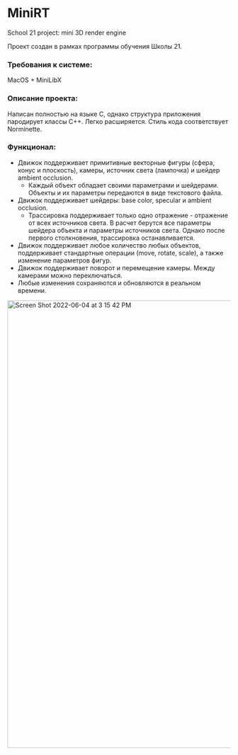 # MiniRT
School 21 project: mini 3D render engine

Проект создан в рамках программы обучения Школы 21.

### Требования к системе:
MacOS + MiniLibX

### Описание проекта:
Написан полностью на языке C, однако структура приложения пародирует классы С++. Легко расширяется. Стиль кода соответствует Norminette.

### Функционал:
- Движок поддерживает примитивные векторные фигуры (сфера, конус и плоскость), камеры, источник света (лампочка) и шейдер ambient occlusion.
  - Каждый объект обладает своими параметрами и шейдерами. Объекты и их параметры передаются в виде текстового файла.
- Движок поддерживает шейдеры: base color, specular и ambient occlusion.
  - Трассировка поддерживает только одно отражение - отражение от всех источников света. В расчет берутся все параметры шейдера объекта и параметры источников света. Однако после первого столкновения, трассировка останавливается.
- Движок поддерживает любое количество любых объектов, поддерживает стандартные операции (move, rotate, scale), а также изменение параметров фигур.
- Движок поддерживает поворот и перемещение камеры. Между камерами можно переключаться.
- Любые изменения сохраняются и обновляются в реальном времени.

<img width="1012" alt="Screen Shot 2022-06-04 at 3 15 42 PM" src="https://user-images.githubusercontent.com/46578554/171998561-21135910-38ad-407f-928e-f9b27b7a08c2.png">
